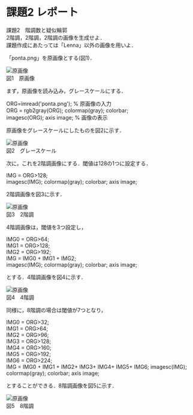 # 課題2 レポート

課題2　階調数と疑似輪郭  
2階調，2階調，2階調の画像を生成せよ．  
課題作成にあたっては「Lenna」以外の画像を用いよ．

「ponta.png」を原画像とする(図1)．

![原画像](https://github.com/be-bird/image_processing/blob/master/images/ponta.png?raw=true)  
図1　原画像

まず，原画像を読み込み，グレースケールにする．

ORG=imread('ponta.png'); % 原画像の入力  
ORG = rgb2gray(ORG); colormap(gray); colorbar;  
imagesc(ORG); axis image; % 画像の表示

原画像をグレースケールにしたものを図2に示す．

![原画像](https://github.com/be-bird/image_processing/blob/master/images/kadai2_1.png?raw=true)  
図2　グレースケール

次に，これを2階調画像にする．閾値は128の1つに設定する．

IMG = ORG>128;  
imagesc(IMG); colormap(gray); colorbar;  axis image;

2階調画像を図3に示す．

![原画像](https://github.com/be-bird/image_processing/blob/master/images/kadai2_2.png?raw=true)  
図3　2階調

4階調画像は，閾値を3つ設定し，

IMG0 = ORG>64;  
IMG1 = ORG>128;  
IMG2 = ORG>192;  
IMG = IMG0 + IMG1 + IMG2;  
imagesc(IMG); colormap(gray); colorbar;  axis image;

とする．4階調画像を図4に示す．

![原画像](https://github.com/be-bird/image_processing/blob/master/images/kadai2_3.png?raw=true)  
図4　4階調

同様に，8階調の場合は閾値が7つとなり，

IMG0 = ORG>32;  
IMG1 = ORG>64;  
IMG2 = ORG>96;  
IMG3 = ORG>128;  
IMG4 = ORG>160;  
IMG5 = ORG>192;  
IMG6 = ORG>224;  
IMG = IMG0 + IMG1 + IMG2+ IMG3+ IMG4+ IMG5+ IMG6;
imagesc(IMG); colormap(gray); colorbar;  axis image;

とすることができる．8階調画像を図5に示す．

![原画像](https://github.com/be-bird/image_processing/blob/master/images/kadai2_4.png?raw=true)  
図5　8階調

